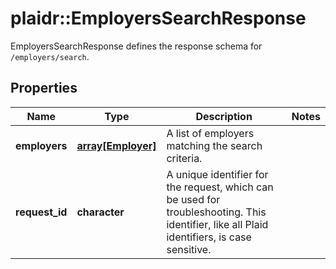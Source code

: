 # plaidr::EmployersSearchResponse

EmployersSearchResponse defines the response schema for `/employers/search`.

## Properties
Name | Type | Description | Notes
------------ | ------------- | ------------- | -------------
**employers** | [**array[Employer]**](Employer.md) | A list of employers matching the search criteria. | 
**request_id** | **character** | A unique identifier for the request, which can be used for troubleshooting. This identifier, like all Plaid identifiers, is case sensitive. | 


